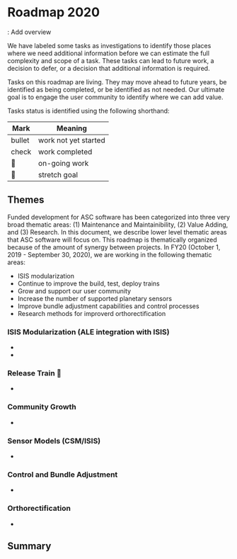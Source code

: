 # Roadmap 2020

<TODO>: Add overview

We have labeled some tasks as investigations to identify those places where we need additional information before we can estimate the full complexity and scope of a task. These tasks can lead to future work, a decision to defer, or a decision that additional information is required. 

Tasks on this roadmap are living. They may move ahead to future years, be identified as being completed, or be identified as not needed. Our ultimate goal is to engage the user community to identify where we can add value.

Tasks status is identified using the following shorthand:

| Mark | Meaning |
|------|---------|
| bullet| work not yet started|
| check | work completed|
| :runner: | on-going work |
| :muscle: | stretch goal |

## Themes
Funded development for ASC software has been categorized into three very broad thematic areas: (1) Maintenance and Maintainibility, (2) Value Adding, and (3) Research. In this document, we describe lower level thematic areas that ASC software will focus on. This roadmap is thematically organized because of the amount of synergy between projects. In FY20 (October 1, 2019 - September 30, 2020), we are working in the following thematic areas:

- ISIS modularization
- Continue to improve the build, test, deploy trains
- Grow and support our user community
- Increase the number of supported planetary sensors
- Improve bundle adjustment capabilities and control processes
- Research methods for improverd orthorectification

### ISIS Modularization (ALE integration with ISIS)
  -  
  - 


### Release Train :train:
  - 

### Community Growth
  - 

### Sensor Models (CSM/ISIS)
  - 

### Control and Bundle Adjustment
  - 

### Orthorectification
  - 

## Summary

